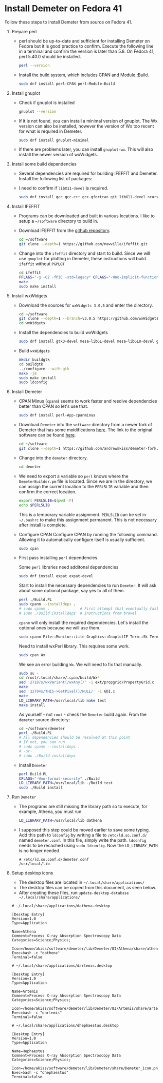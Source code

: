 # Install Demeter on Fedora 41
Follow these steps to install Demeter from source on Fedora 41.

1. Prepare perl

   - perl should be up-to-date and sufficient for installing Demeter on Fedora but it is good practice to confirm. Execute the following line in a terminal and confirm the version is later than 5.8. On Fedora 41, perl 5.40.0 should be installed.

     ```bash
     perl --version
     ```

   - Install the build system, which includes CPAN and Module::Build.

     ```bash
     sudo dnf install perl-CPAN perl-Module-Build
     ```

2. Install gnuplot

   - Check if gnuplot is installed

     ```bash
     gnuplot --version
     ```

   - If it is not found, you can install a minimal version of gnuplot. The Wx version can also be installed, however the version of Wx too recent for what is required in Demeter.
   
     ```bash
     sudo dnf install gnuplot-minimal
     ```

   - If there are problems later, you can install `gnuplot-wx`. This will also install the newer version of wxWidgets.

   

3. Install some build dependencies

   - Several dependencies are required for building IFEFFIT and Demeter. Install the following list of packages:
   - I need to confirm if `libX11-devel` is required. 

     ```bash
     sudo dnf install gcc gcc-c++ gcc-gfortran git libX11-devel ncurses ncurses-devel 
     ```

4. Install IFEFFIT

   - Programs can be downloaded and built in various locations. I like to setup a `~/software` directory to build in.
   - Download IFEFFIT from the [github repository](https://github.com/newville/ifeffit).

     ```bash
     cd ~/software
     git clone --depth=1 https://github.com/newville/ifeffit.git
     ```

   - Change into the `ifeffit` directory and start to build. Since we will use `gnuplot` for plotting in Demeter, these instructions will build `ifeffit` without `PGPLOT`

     ```bash
     cd ifeffit
     FFLAGS="-g -O2 -fPIC -std=legacy" CFLAGS="-Wno-implicit-function-declaration" ./configure --without-pgplot --with-termcap-link=-lncurses
     make
     sudo make install
     ```

5. Install wxWidgets
   - Download the sources for `wxWidgets 3.0.5` and enter the directory.
       ```bash
       cd ~/software
       git clone --depth=1 --branch=v3.0.5 https://github.com/wxWidgets/wxWidgets.git
       cd wxWidgets
       ```

   - Install the dependencies to build wxWidgets

     ```bash
     sudo dnf install gtk3-devel mesa-libGL-devel mesa-libGLU-devel gstreamer1-plugins-base-devel libcurl-devel webkit2gtk4.0-devel libpng-devel libjpeg-turbo-devel libtiff-devel zlib-devel
     ```

   - Build `wxWidgets`

     ```bash
     mkdir buildgtk
     cd buildgtk
     ../configure --with-gtk
     make -j8
     sudo make install
     sudo ldconfig
     ```


6. Install Demeter

   - CPAN Minus (`cpanm`) seems to work faster and resolve dependencies better than CPAN so let's use that.
     ```bash
     sudo dnf install perl-App-cpanminus
     ```

   - Download `Demeter` into the `software` directory from a newer fork of Demeter that has some moidifications [here](https://github.com/andrewmkiss/demeter-fork.git). The link to the original software can be found [here](https://github.com/bruceravel/demeter).

     ```bash
     cd ~/software
     git clone --depth=1 https://github.com/andrewmkiss/demeter-fork.git demeter
     ```

   - Change into the `demeter` directory.

     ```bash
     cd demeter
     ```

   - We need to export a variable so `perl` knows where the `DemeterBuilder.pm` file is located. Since we are in the directory, we can assign the current location to the `PERL5LIB` variable and then confirm the correct location.

     ```bash
     export PERL5LIB=$(pwd -P)
     echo $PERL5LIB
     ```

     This is a temporary variable assignment. `PERL5LIB` can be set in `~/.bashrc` to make this assignment permanent. This is not necessary after install is complete.

   - Configure CPAN
     Configure CPAN by running the following command. Allowing it to automatically configure itself is usually sufficient.

     ```bash
     sudo cpan
     ```
   
   - First pass installing `perl` dependencies

     Some `perl` libraries need additonal dependencies

     ```bash
     sudo dnf install expat expat-devel
     ```

     Start to install the necessary dependencies to run `Demeter`. It will ask about some optional package, say yes to all of them.

     ```bash
     perl ./Build.PL
     sudo cpanm --installdeps .
     # sudo cpanm .              # First attempt that eventually fails
     # sudo ./Build installdeps  # Instructions from bravel
     ```

     `cpanm` will only install the required dependencies. Let's install the optional ones because we will use them.

     ```bash
     sudo cpanm File::Monitor::Lite Graphics::GnuplotIF Term::Sk Term::Twiddle
     ```

     Need to install wxPerl library. This requires some work.
     
     ```bash
     sudo cpan Wx 
     ```
     We see an error building `Wx`. We will need to fix that manually.

     ```bash
     sudo su -
     cd /root/.local/share/.cpan/build/Wx*
     sed '27187s/wxVariant(/wxAny(/' -i ext/propgrid/PropertyGrid.c
     make
     sed '12704s/THIS->GetPixel()/NULL/' -i GDI.c
     make
     LD_LIBRARY_PATH=/usr/local/lib make test
     make install
     ```

     As yourself - not `root` - check the `Demeter` build again. From the `demeter` source directory:

     ```bash
     cd ~/software/demeter
     perl ./Build.PL
     # All dependencies should be resolved at this point
     # If not, you can run
     # sudo cpanm --installdeps .
     # -or-
     # sudo ./Build installdeps
     ```
    
   - Install `Demeter`

     ```bash
     perl Build.PL
     CFLAGS="-Wno-format-security" ./Build
     LD_LIBRARY_PATH=/usr/local/lib ./Build test
     sudo ./Build install
     ```
7. Run `Demeter`

   - The programs are still missing the library path so to execute, for example, Athena, you must run:

     ```bash
     LD_LIBRARY_PATH=/usr/local/lib dathena
     ```

    - I supposed this step could be moved earlier to save some typing. \
    Add this path to `ldconfig` by writing a file to `/etc/ld.so.conf.d/` named `demeter.conf`. In this file, simply write the path. `ldconfig` needs to be recached using `sudo ldconfig`. Now the `LD_LIBRARY_PATH` is no longer needed

      ```
      # /etc/ld.so.conf.d/demeter.conf
      /usr/local/lib
      ```


   
8. Setup desktop icons

   - The desktop files are located in `~/.local/share/applications/`
   - The desktop files can be copied from this document, as seen below.
   - After creating these files, run `update-desktop-database ~/.local/share/applications/`

   ```
   # ~/.local/share/applications/dathena.desktop

   [Desktop Entry]
   Version=1.0
   Type=Application

   Name=Athena
   Comment=Process X-ray Absorption Spectroscopy Data
   Categories=Science;Physics;

   Icon=/home/akiss/software/demeter/lib/Demeter/UI/Athena/share/athena_icon.png
   Exec=bash -c "dathena"
   Terminal=false

    ```

    ```
    # ~/.local/share/applications/dartemis.desktop

    [Desktop Entry]
    Version=1.0
    Type=Application

    Name=Artemis
    Comment=Process X-ray Absorption Spectroscopy Data
    Categories=Science;Physics;

    Icon=/home/akiss/software/demeter/lib/Demeter/UI/Artemis/share/artemis_icon.png
    Exec=bash -c "dartemis"
    Terminal=false
    ```

    ```
    # ~/.local/share/applications/dhephaestus.desktop

    [Desktop Entry]
    Version=1.0
    Type=Application

    Name=Hephaestus
    Comment=Process X-ray Absorption Spectroscopy Data
    Categories=Science;Physics;

    Icon=/home/akiss/software/demeter/lib/Demeter/share/Demeter_icon.png
    Exec=bash -c "dhephaestus"
    Terminal=false
    ```